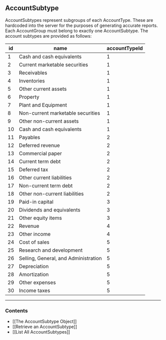 ## AccountSubtype


AccountSubtypes represent subgroups of each AccountType. These are hardcoded into the server for the purposes of generating accurate reports. Each AccountGroup must belong to exactly one AccountSubtype. The account subtypes are provided as follows:

|id|name|accountTypeId|
|--|--------------|---|
|1  |Cash and cash equivalents| 1|
|2  |Current marketable securities| 1|
|3  |Receivables| 1|
|4  |Inventories| 1|
|5  |Other current assets| 1|
|6  |Property| 1|
|7  |Plant and Equipment| 1|
|8  |Non-current marketable securities| 1|
|9  |Other non-current assets| 1|
|10 |Cash and cash equivalents| 1|
|11 |Payables| 2|
|12 |Deferred revenue| 2|
|13 |Commercial paper| 2|
|14 |Current term debt| 2|
|15 |Deferred tax| 2|
|16 |Other current liabilities| 2|
|17 |Non-current term debt| 2|
|18 |Other non-current liabilities| 2|
|19 |Paid-in capital| 3|
|20 |Dividends and equivalents| 3|
|21 |Other equity items| 3|
|22 |Revenue| 4|
|23 |Other income| 4|
|24 |Cost of sales| 5|
|25 |Research and development| 5|
|26 |Selling, General, and Administration| 5|
|27 |Depreciation| 5|
|28 |Amortization| 5|
|29 |Other expenses| 5|
|30 |Income taxes| 5|
___
### Contents
- [[The AccountSubtype Object]]
- [[Retrieve an AccountSubtype]]
- [[List All AccountSubtypes]]